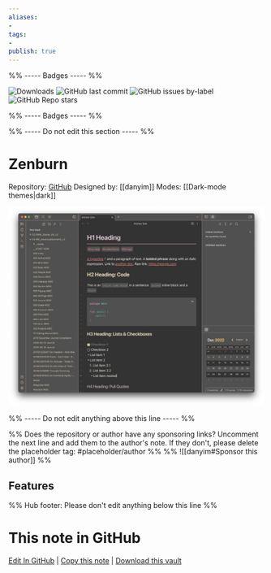 ```yaml
---
aliases:
- 
tags: 
- 
publish: true
---
```


%% ----- Badges ----- %%

![Downloads](https://img.shields.io/badge/downloads-5295-573E7A?style=for-the-badge&logo=)
![GitHub last commit](https://img.shields.io/github/last-commit/danyim/obsidian-zenburn?color=573E7A&label=last%20update&logo=github&style=for-the-badge)
![GitHub issues by-label](https://img.shields.io/github/issues/danyim/obsidian-zenburn/help%20wanted?color=573E7A&logo=github&style=for-the-badge) 
![GitHub Repo stars](https://img.shields.io/github/stars/danyim/obsidian-zenburn?color=573E7A&logo=github&style=for-the-badge)

%% ----- Badges ----- %%

%% ----- Do not edit this section ----- %%

# Zenburn

Repository: [GitHub](https://github.com/danyim/obsidian-zenburn)
Designed by: [[danyim]]
Modes: [[Dark-mode themes|dark]]



![screenshot](https://github.com/danyim/obsidian-zenburn/raw/HEAD/screen.png)

%% ----- Do not edit anything above this line ----- %% 

%% Does the repository or author have any sponsoring links? Uncomment the next line and add them to the author's note. If they don't, please delete the placeholder tag: #placeholder/author %%
%% ![[danyim#Sponsor this author]] %%


## Features



%% Hub footer: Please don't edit anything below this line %%

# This note in GitHub

<span class="git-footer">[Edit In GitHub](https://github.dev/obsidian-community/obsidian-hub/blob/main/02%20-%20Community%20Expansions/02.05%20All%20Community%20Expansions/Themes/Zenburn.md "git-hub-edit-note") | [Copy this note](https://raw.githubusercontent.com/obsidian-community/obsidian-hub/main/02%20-%20Community%20Expansions/02.05%20All%20Community%20Expansions/Themes/Zenburn.md "git-hub-copy-note") | [Download this vault](https://github.com/obsidian-community/obsidian-hub/archive/refs/heads/main.zip "git-hub-download-vault") </span>
